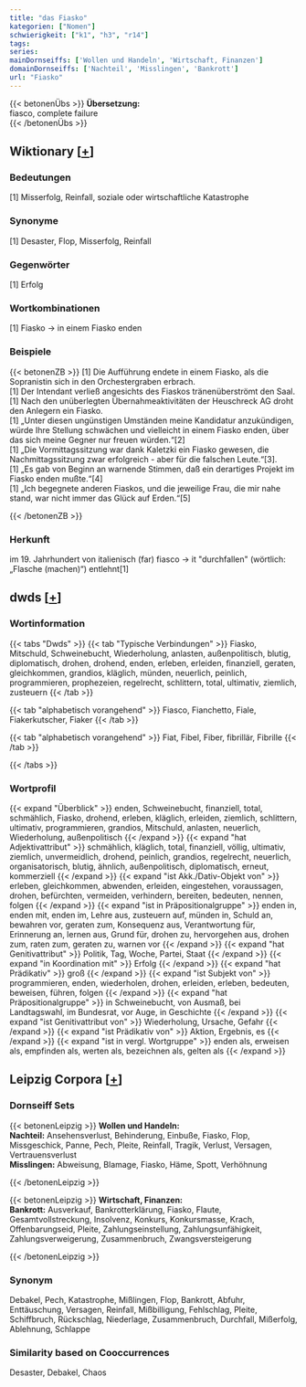 ```yaml
---
title: "das Fiasko"
kategorien: ["Nomen"]
schwierigkeit: ["k1", "h3", "r14"]
tags:
series:
mainDornseiffs: ['Wollen und Handeln', 'Wirtschaft, Finanzen']
domainDornseiffs: ['Nachteil', 'Misslingen', 'Bankrott']
url: "Fiasko"
---
```


{{< betonenÜbs >}}
**Übersetzung:**  
fiasco, complete failure  
{{< /betonenÜbs >}}

## Wiktionary [[+](https://de.wiktionary.org/wiki/Fiasko)]

### Bedeutungen
[1] Misserfolg, Reinfall, soziale oder wirtschaftliche Katastrophe  

### Synonyme
[1] Desaster, Flop, Misserfolg, Reinfall  

### Gegenwörter
[1] Erfolg  

### Wortkombinationen
[1] Fiasko → in einem Fiasko enden  

### Beispiele
{{< betonenZB >}}
[1] Die Aufführung endete in einem Fiasko, als die Sopranistin sich in den Orchestergraben erbrach.  
[1] Der Intendant verließ angesichts des Fiaskos tränenüberströmt den Saal.  
[1] Nach den unüberlegten Übernahmeaktivitäten der Heuschreck AG droht den Anlegern ein Fiasko.  
[1] „Unter diesen ungünstigen Umständen meine Kandidatur anzukündigen, würde Ihre Stellung schwächen und vielleicht in einem Fiasko enden, über das sich meine Gegner nur freuen würden.“[2]  
[1] „Die Vormittagssitzung war dank Kaletzki ein Fiasko gewesen, die Nachmittagssitzung zwar erfolgreich - aber für die falschen Leute.“[3].  
[1] „Es gab von Beginn an warnende Stimmen, daß ein derartiges Projekt im Fiasko enden mußte.“[4]  
[1] „Ich begegnete anderen Fiaskos, und die jeweilige Frau, die mir nahe stand, war nicht immer das Glück auf Erden.“[5]  

{{< /betonenZB >}}
### Herkunft
im 19. Jahrhundert von italienisch (far) fiasco → it "durchfallen" (wörtlich: „Flasche (machen)“) entlehnt[1]  



## dwds [[+](https://www.dwds.de/wb/Fiasko)]

### Wortinformation
{{< tabs "Dwds" >}}
{{< tab "Typische Verbindungen" >}}
Fiasko, Mitschuld, Schweinebucht, Wiederholung, anlasten, außenpolitisch, blutig, diplomatisch, drohen, drohend, enden, erleben, erleiden, finanziell, geraten, gleichkommen, grandios, kläglich, münden, neuerlich, peinlich, programmieren, prophezeien, regelrecht, schlittern, total, ultimativ, ziemlich, zusteuern
{{< /tab >}}

{{< tab "alphabetisch vorangehend" >}}
Fiasco, Fianchetto, Fiale, Fiakerkutscher, Fiaker
{{< /tab >}}

{{< tab "alphabetisch vorangehend" >}}
Fiat, Fibel, Fiber, fibrillär, Fibrille
{{< /tab >}}

{{< /tabs >}}

### Wortprofil
{{< expand "Überblick" >}} enden, Schweinebucht, finanziell, total, schmählich, Fiasko, drohend, erleben, kläglich, erleiden, ziemlich, schlittern, ultimativ, programmieren, grandios, Mitschuld, anlasten, neuerlich, Wiederholung, außenpolitisch {{< /expand >}}
{{< expand "hat Adjektivattribut" >}} schmählich, kläglich, total, finanziell, völlig, ultimativ, ziemlich, unvermeidlich, drohend, peinlich, grandios, regelrecht, neuerlich, organisatorisch, blutig, ähnlich, außenpolitisch, diplomatisch, erneut, kommerziell {{< /expand >}}
{{< expand "ist Akk./Dativ-Objekt von" >}} erleben, gleichkommen, abwenden, erleiden, eingestehen, voraussagen, drohen, befürchten, vermeiden, verhindern, bereiten, bedeuten, nennen, folgen {{< /expand >}}
{{< expand "ist in Präpositionalgruppe" >}} enden in, enden mit, enden im, Lehre aus, zusteuern auf, münden in, Schuld an, bewahren vor, geraten zum, Konsequenz aus, Verantwortung für, Erinnerung an, lernen aus, Grund für, drohen zu, hervorgehen aus, drohen zum, raten zum, geraten zu, warnen vor {{< /expand >}}
{{< expand "hat Genitivattribut" >}} Politik, Tag, Woche, Partei, Staat {{< /expand >}}
{{< expand "in Koordination mit" >}} Erfolg {{< /expand >}}
{{< expand "hat Prädikativ" >}} groß {{< /expand >}}
{{< expand "ist Subjekt von" >}} programmieren, enden, wiederholen, drohen, erleiden, erleben, bedeuten, beweisen, führen, folgen {{< /expand >}}
{{< expand "hat Präpositionalgruppe" >}} in Schweinebucht, von Ausmaß, bei Landtagswahl, im Bundesrat, vor Auge, in Geschichte {{< /expand >}}
{{< expand "ist Genitivattribut von" >}} Wiederholung, Ursache, Gefahr {{< /expand >}}
{{< expand "ist Prädikativ von" >}} Aktion, Ergebnis, es {{< /expand >}}
{{< expand "ist in vergl. Wortgruppe" >}} enden als, erweisen als, empfinden als, werten als, bezeichnen als, gelten als {{< /expand >}}

## Leipzig Corpora [[+](https://corpora.uni-leipzig.de/en/res?word=Fiasko&corpusId=deu_newscrawl-public_2018)]

### Dornseiff Sets
{{< betonenLeipzig >}}
**Wollen und Handeln:**  
**Nachteil:** Ansehensverlust, Behinderung, Einbuße, Fiasko, Flop, Missgeschick, Panne, Pech, Pleite, Reinfall, Tragik, Verlust, Versagen, Vertrauensverlust  
**Misslingen:** Abweisung, Blamage, Fiasko, Häme, Spott, Verhöhnung  

{{< /betonenLeipzig >}}


{{< betonenLeipzig >}}
**Wirtschaft, Finanzen:**  
**Bankrott:** Ausverkauf, Bankrotterklärung, Fiasko, Flaute, Gesamtvollstreckung, Insolvenz, Konkurs, Konkursmasse, Krach, Offenbarungseid, Pleite, Zahlungseinstellung, Zahlungsunfähigkeit, Zahlungsverweigerung, Zusammenbruch, Zwangsversteigerung  

{{< /betonenLeipzig >}}

### Synonym
Debakel, Pech, Katastrophe, Mißlingen, Flop, Bankrott, Abfuhr, Enttäuschung, Versagen, Reinfall, Mißbilligung, Fehlschlag, Pleite, Schiffbruch, Rückschlag, Niederlage, Zusammenbruch, Durchfall, Mißerfolg, Ablehnung, Schlappe


### Similarity based on Cooccurrences
Desaster, Debakel, Chaos

